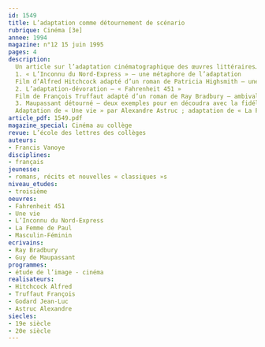```yaml
---
id: 1549
title: L’adaptation comme détournement de scénario 
rubrique: Cinéma [3e]
annee: 1994
magazine: n°12 15 juin 1995
pages: 4
description: 
  Un article sur l’adaptation cinématographique des œuvres littéraires…
  1. « L’Inconnu du Nord-Express » – une métaphore de l’adaptation
  Film d’Alfred Hitchcock adapté d’un roman de Patricia Highsmith – une fiction fondée sur le détournement d’un scénario
  2. L’adaptation-dévoration – « Fahrenheit 451 »
  Film de François Truffaut adapté d’un roman de Ray Bradbury – ambivalence de l’adaptateur à l’égard de l’adapté
  3. Maupassant détourné – deux exemples pour en découdra avec la fidélité
  Adaptation de « Une vie » par Alexandre Astruc ; adaptation de « La Femme de Paul » par Jean-Luc Godard (« Masculin-Féminin »)
article_pdf: 1549.pdf
magazine_special: Cinéma au collège
revue: L’école des lettres des collèges
auteurs:
- Francis Vanoye
disciplines:
- français
jeunesse:
- romans, récits et nouvelles « classiques »s
niveau_etudes:
- troisième
oeuvres:
- Fahrenheit 451
- Une vie
- L’Inconnu du Nord-Express
- La Femme de Paul
- Masculin-Féminin
ecrivains:
- Ray Bradbury
- Guy de Maupassant
programmes:
- étude de l’image - cinéma
realisateurs:
- Hitchcock Alfred
- Truffaut François
- Godard Jean-Luc
- Astruc Alexandre
siecles:
- 19e siècle
- 20e siècle
---
```

